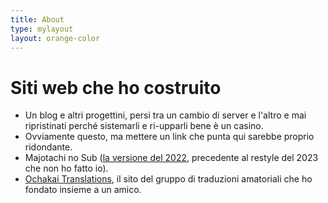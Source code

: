 ```yaml
---
title: About
type: mylayout
layout: orange-color
---
```


# Siti web che ho costruito

- Un blog e altri progettini, persi tra un cambio di server e l'altro e mai ripristinati perché sistemarli e ri-upparli bene è un casino.
- Ovviamente questo, ma mettere un link che punta qui sarebbe proprio ridondante.
- Majotachi no Sub ([la versione del 2022](https://web.archive.org/web/20230415190507/https://majotachinosub.com/), precedente al restyle del 2023 che non ho fatto io).
- [Ochakai Translations](https://www.ochakaitranslations.com), il sito del gruppo di traduzioni amatoriali che ho fondato insieme a un amico.